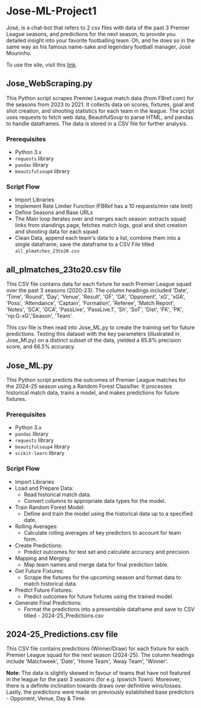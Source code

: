 # Jose-ML-Project1
José, is a chat-bot that refers to 2 csv files with data of the past 3 Premier League seasons, and predictions for the next season, to provide you detailed insight into your favorite footballing team. Oh, and he does so in the same way as his famous name-sake and legendary football manager, José Mourinho.

To use the site, visit this [link](https://jose-ml-project1.streamlit.app/).

## Jose_WebScraping.py
This Python script scrapes Premier League match data (from FBref.com) for the seasons from 2023 to 2021. It collects data on scores, fixtures, goal and shot creation, and shooting statistics for each team in the league. The script uses requests to fetch web data, BeautifulSoup to parse HTML, and pandas to handle dataframes. The data is stored in a CSV file for further analysis.

### Prerequisites
- Python 3.x
- `requests` library
- `pandas` library
- `beautifulsoup4` library

### Script Flow
- Import Libraries
- Implement Rate Limiter Function (FBRef has a 10 requests/min rate limit)
- Define Seasons and Base URLs
- The Main loop iterates over and merges each season: extracts squad links from standings page, fetches match logs, goal and shot creation and shooting data for each squad
- Clean Data, append each team's data to a list, combine them into a single dataframe, save the dataframe to a CSV File titled `all_plmatches_23to20.csv`

## all_plmatches_23to20.csv file
This CSV file contains data for each fixture for each Premier League squad over the past 3 seasons (2020-23). The column headings included 'Date', 'Time', 'Round', 'Day', 'Venue', 'Result', 'GF', 'GA', 'Opponent', 'xG', 'xGA', 'Poss', 'Attendance', 'Captain', 'Formation', 'Referee', 'Match Report', 'Notes', 'SCA', 'GCA', 'PassLive', 'PassLive.1', 'Sh', 'SoT', 'Dist', 'FK', 'PK', 'np:G-xG','Season', 'Team'. 

This csv file is then read into Jose_ML.py to create the training set for future predictions. Testing this dataset with the key parameters (illustrated in Jose_Ml.py) on a distinct subset of the data, yielded a 65.8% precision score, and 66.5% accuracy.

## Jose_ML.py
This Python script predicts the outcomes of Premier League matches for the 2024-25 season using a Random Forest Classifier. It processes historical match data, trains a model, and makes predictions for future fixtures.

### Prerequisites
- Python 3.x
- `pandas` library
- `requests` library
- `beautifulsoup4` library
- `scikit-learn` library

### Script Flow
- Import Libraries
- Load and Prepare Data:
  - Read historical match data.
  - Convert columns to appropriate data types for the model.
- Train Random Forest Model:
  - Define and train the model using the historical data up to a specified date.
- Rolling Averages:
  - Calculate rolling averages of key predictors to account for team form.
- Create Predictions:
  - Predict outcomes for test set and calculate accuracy and precision.
- Mapping and Merging:
  - Map team names and merge data for final prediction table.
- Get Future Fixtures:
  - Scrape the fixtures for the upcoming season and format data to match historical data.
- Predict Future Fixtures:
  - Predict outcomes for future fixtures using the trained model.
- Generate Final Predictions:
  - Format the predictions into a presentable dataframe and save to CSV titled - 2024-25_Predictions.csv

## 2024-25_Predictions.csv file
This CSV file contains predictions (Winner/Draw) for each fixture for each Premier League squad for the next season (2024-25). The column headings include 'Matchweek', 'Date', 'Home Team', 'Away Team', 'Winner'. 

**Note**: The data is slightly skewed in favour of teams that have not featured in the league for the past 3 seasons (for e.g. Ipswich Town). Moreover, there is a definite inclination towards draws over definitive wins/losses. Lastly, the predictions were made on previously established base predictors - Opponent, Venue, Day & Time.
  
